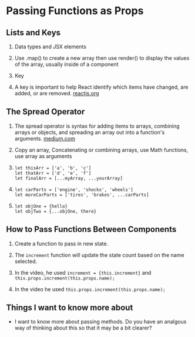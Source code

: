 # Passing Functions as Props  

## Lists and Keys  

1. Data types and JSX elements  

2. Use .map() to create a new array then use render() to display the values of the array, usually inside of a component  

3. Key  

4. A key is important to help React identify which items have changed, are added, or are removed. [reactjs.org](https://reactjs.org/docs/lists-and-keys.html)  

## The Spread Operator  

1. The spread operator is syntax for adding items to arrays, combining arrays or objects, and spreading an array out into a function's arguments. [medium.com](https://medium.com/coding-at-dawn/how-to-use-the-spread-operator-in-javascript-b9e4a8b06fab)  

2. Copy an array, Concatenating or combining arrays, use Math functions, use array as arguments  

3. `let thisArr = ['a', 'b', 'c']`  
`let thatArr = ['d', 'e', 'f']`  
`let finalArr = [...myArray, ...yourArray]`  

4. `let carParts = ['engine', 'shocks', 'wheels']`  
`let moreCarParts = ['tires', 'brakes', ...carParts]`  

5. `let objOne = {hello}`  
`let objTwo = {...objOne, there}`  

## How to Pass Functions Between Components  

1. Create a function to pass in new state.  

2. The `increment` function will update the state count based on the name selected.  

3. In the video, he used `increment = {this.increment}` and `this.props.increment(this.props.name);`

4. In the video he used `this.props.increment(this.props.name);`

## Things I want to know more about  

- I want to know more about passing methods. Do you have an analgous way of thinking about this so that it may be a bit clearer?  
